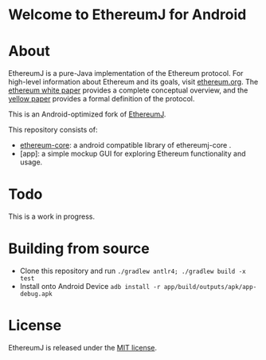 # Welcome to EthereumJ for Android

# About
EthereumJ is a pure-Java implementation of the Ethereum protocol. For high-level information about Ethereum and its goals, visit [ethereum.org](https://ethereum.org). The [ethereum white paper](https://github.com/ethereum/wiki/wiki/%5BEnglish%5D-White-Paper) provides a complete conceptual overview, and the [yellow paper](http://gavwood.com/Paper.pdf) provides a formal definition of the protocol.

This is an Android-optimized fork of [EthereumJ](https://github.com/ethereum/ethereumj).

This repository consists of:
 * [ethereum-core](ethereumj-core): a android compatible library of ethereumj-core .
 * [app]: a simple mockup GUI for exploring Ethereum functionality and usage.

# Todo
This is a work in progress.

# Building from source

 - Clone this repository and run
 `./gradlew antlr4; ./gradlew build -x test`
 - Install onto Android Device 
 `adb install -r app/build/outputs/apk/app-debug.apk`

# License
EthereumJ is released under the [MIT license](LICENSE).
